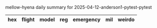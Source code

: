 mellow-hyena daily summary for 2025-04-12-anderson1-pytest-pytest

|hex|flight|model|reg|emergency|mil|weirdo|
|--|--|--|--|--|--|--|
